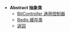 * **Abstract 抽象类**
  * [BitController 通用控制器](abstract/bitController)
  * [Bedis 缓存类](abstract/bedis)
  * [返回](/)